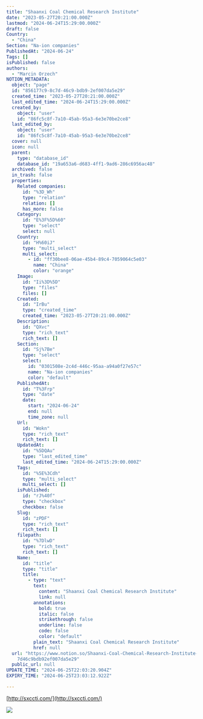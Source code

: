 ```yaml
---
title: "Shaanxi Coal Chemical Research Institute"
date: "2023-05-27T20:21:00.000Z"
lastmod: "2024-06-24T15:29:00.000Z"
draft: false
Country:
  - "China"
Section: "Na-ion companies"
PublishedAt: "2024-06-24"
Tags: []
isPublished: false
authors:
  - "Marcin Orzech"
NOTION_METADATA:
  object: "page"
  id: "856177c9-8c7d-46c9-bdb9-2ef007da5e29"
  created_time: "2023-05-27T20:21:00.000Z"
  last_edited_time: "2024-06-24T15:29:00.000Z"
  created_by:
    object: "user"
    id: "86fc5c8f-7a10-45ab-95a3-6e3e70be2ce8"
  last_edited_by:
    object: "user"
    id: "86fc5c8f-7a10-45ab-95a3-6e3e70be2ce8"
  cover: null
  icon: null
  parent:
    type: "database_id"
    database_id: "19a653a6-d683-4ff1-9ad6-286c6956ac48"
  archived: false
  in_trash: false
  properties:
    Related companies:
      id: "%3D_Wh"
      type: "relation"
      relation: []
      has_more: false
    Category:
      id: "E%3F%5D%60"
      type: "select"
      select: null
    Country:
      id: "H%60iJ"
      type: "multi_select"
      multi_select:
        - id: "ff30bee8-06ae-45b4-89c4-7059064c5e03"
          name: "China"
          color: "orange"
    Image:
      id: "Ii%3D%5D"
      type: "files"
      files: []
    Created:
      id: "IrBu"
      type: "created_time"
      created_time: "2023-05-27T20:21:00.000Z"
    Description:
      id: "QXvc"
      type: "rich_text"
      rich_text: []
    Section:
      id: "Sj%7Be"
      type: "select"
      select:
        id: "0301508e-2c4d-446c-95aa-a94a0f27e57c"
        name: "Na-ion companies"
        color: "default"
    PublishedAt:
      id: "T%3Frp"
      type: "date"
      date:
        start: "2024-06-24"
        end: null
        time_zone: null
    Url:
      id: "Wokn"
      type: "rich_text"
      rich_text: []
    UpdatedAt:
      id: "%5DQAu"
      type: "last_edited_time"
      last_edited_time: "2024-06-24T15:29:00.000Z"
    Tags:
      id: "%5E%3Cdh"
      type: "multi_select"
      multi_select: []
    isPublished:
      id: "rJ%40f"
      type: "checkbox"
      checkbox: false
    Slug:
      id: "zPDF"
      type: "rich_text"
      rich_text: []
    filepath:
      id: "%7DlwD"
      type: "rich_text"
      rich_text: []
    Name:
      id: "title"
      type: "title"
      title:
        - type: "text"
          text:
            content: "Shaanxi Coal Chemical Research Institute"
            link: null
          annotations:
            bold: true
            italic: false
            strikethrough: false
            underline: false
            code: false
            color: "default"
          plain_text: "Shaanxi Coal Chemical Research Institute"
          href: null
  url: "https://www.notion.so/Shaanxi-Coal-Chemical-Research-Institute-856177c98c\
    7d46c9bdb92ef007da5e29"
  public_url: null
UPDATE_TIME: "2024-06-25T22:03:20.904Z"
EXPIRY_TIME: "2024-06-25T23:03:12.922Z"

---
```



[http://sxccti.com/](http://sxccti.com/)


![](https://prod-files-secure.s3.us-west-2.amazonaws.com/0fcadabe-728f-4383-92e1-0d00928b07fb/ba3606e4-63ad-43a8-8876-c25301ceaac0/Untitled.jpeg?X-Amz-Algorithm=AWS4-HMAC-SHA256&X-Amz-Content-Sha256=UNSIGNED-PAYLOAD&X-Amz-Credential=AKIAT73L2G45HZZMZUHI%2F20240625%2Fus-west-2%2Fs3%2Faws4_request&X-Amz-Date=20240625T220312Z&X-Amz-Expires=3600&X-Amz-Signature=b5caa91550c45ac196a8300a580cd2985e4ca23575294178d516325366db50b7&X-Amz-SignedHeaders=host&x-id=GetObject)

